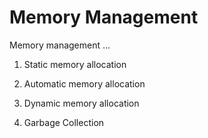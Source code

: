 # Memory Management

Memory management ...

1. Static memory allocation

2. Automatic memory allocation

3. Dynamic memory allocation

4. Garbage Collection
